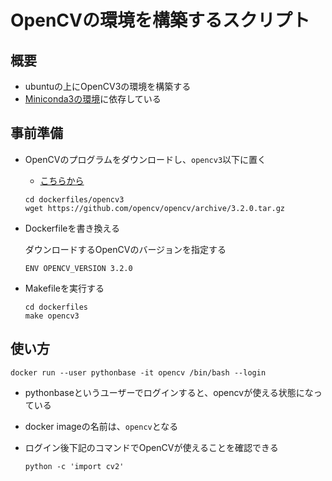 # OpenCVの環境を構築するスクリプト

## 概要

+ ubuntuの上にOpenCV3の環境を構築する
+ [Miniconda3の環境](../miniconda3)に依存している

## 事前準備

+ OpenCVのプログラムをダウンロードし、`opencv3`以下に置く
  + [こちらから](https://github.com/opencv/opencv/releases)

  ```
  cd dockerfiles/opencv3
  wget https://github.com/opencv/opencv/archive/3.2.0.tar.gz
  ```
+ Dockerfileを書き換える
  
  ダウンロードするOpenCVのバージョンを指定する

  ```
  ENV OPENCV_VERSION 3.2.0
  ```

+ Makefileを実行する

  ```
  cd dockerfiles
  make opencv3
  ```

## 使い方

```
docker run --user pythonbase -it opencv /bin/bash --login
```

+ pythonbaseというユーザーでログインすると、opencvが使える状態になっている
+ docker imageの名前は、`opencv`となる
+ ログイン後下記のコマンドでOpenCVが使えることを確認できる

  ```
  python -c 'import cv2'
  ```
